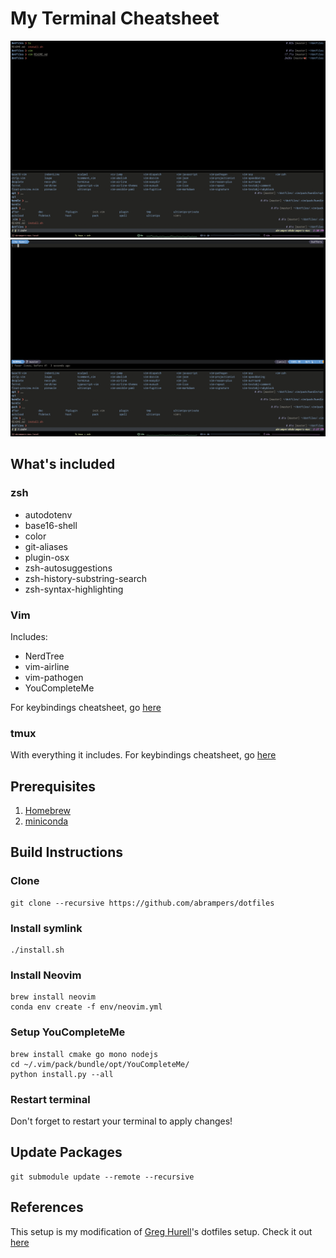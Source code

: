 # My Terminal Cheatsheet

![Terminal](assets/tmux.png "Terminal") ![Vim](assets/vim.png "Vim")

## What's included
### zsh
* autodotenv
* base16-shell
* color
* git-aliases
* plugin-osx
* zsh-autosuggestions
* zsh-history-substring-search
* zsh-syntax-highlighting

### Vim
Includes:
* NerdTree
* vim-airline
* vim-pathogen
* YouCompleteMe

For keybindings cheatsheet, go [here](vim-cheatsheet.md)

### tmux
With everything it includes. For keybindings cheatsheet, go [here](tmux-cheatsheet.md)

## Prerequisites
1. [Homebrew](https://brew.sh)
2. [miniconda](https://docs.conda.io/en/latest/miniconda.html)

## Build Instructions
### Clone
```sh-session
git clone --recursive https://github.com/abrampers/dotfiles
```

### Install symlink
```sh-session
./install.sh
```

### Install Neovim
```sh-session
brew install neovim
conda env create -f env/neovim.yml
```

### Setup YouCompleteMe
```sh-session
brew install cmake go mono nodejs
cd ~/.vim/pack/bundle/opt/YouCompleteMe/
python install.py --all
```

### Restart terminal
Don't forget to restart your terminal to apply changes!

## Update Packages
```sh-session
git submodule update --remote --recursive
```

## References
This setup is my modification of [Greg Hurell](https://github.com/wincent)'s dotfiles setup. Check it out [here](https://github.com/wincent/wincent)
